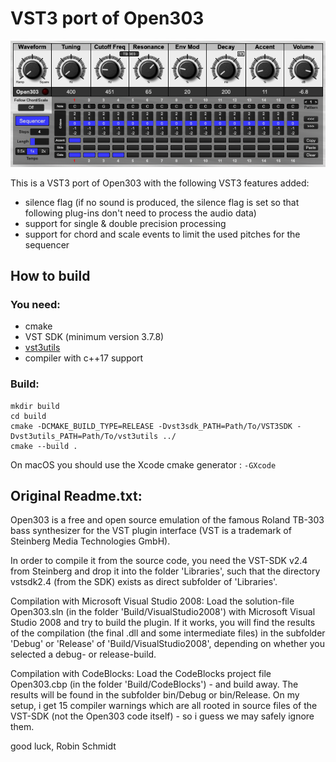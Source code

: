 # VST3 port of Open303

![Open303 Screenshot](Resource/C81FEB9C94F14346A9A7A84D91E4E5FE_snapshot.png)

This is a VST3 port of Open303 with the following VST3 features added:

- silence flag (if no sound is produced, the silence flag is set so that following plug-ins don't need to process the audio data)
- support for single & double precision processing
- support for chord and scale events to limit the used pitches for the sequencer

## How to build

### You need:

- cmake
- VST SDK (minimum version 3.7.8)
- [vst3utils](https://github.com/scheffle/vst3utils)
- compiler with c++17 support

### Build:

```
mkdir build
cd build
cmake -DCMAKE_BUILD_TYPE=RELEASE -Dvst3sdk_PATH=Path/To/VST3SDK -Dvst3utils_PATH=Path/To/vst3utils ../
cmake --build .
```

On macOS you should use the Xcode cmake generator : `-GXcode`

## Original Readme.txt:

Open303 is a free and open source emulation of the famous Roland TB-303 bass synthesizer for the VST plugin interface (VST is a trademark of Steinberg Media Technologies GmbH). 

In order to compile it from the source code, you need the VST-SDK v2.4 from Steinberg and drop it into the folder 'Libraries', such that the directory vstsdk2.4 (from the SDK) exists as direct subfolder of 'Libraries'. 

Compilation with Microsoft Visual Studio 2008:
Load the solution-file Open303.sln (in the folder 'Build/VisualStudio2008') with Microsoft Visual Studio 2008 and try to build the plugin. If it works, you will find the results of the compilation (the final .dll and some intermediate files) in the subfolder 'Debug' or 'Release' of 'Build/VisualStudio2008', depending on whether you selected a debug- or release-build. 

Compilation with CodeBlocks:
Load the CodeBlocks project file Open303.cbp (in the folder 'Build/CodeBlocks') - and build away. The results will be found in the subfolder bin/Debug or bin/Release. On my setup, i get 15 compiler warnings which are all rooted in source files of the VST-SDK (not the Open303 code itself) - so i guess we may safely ignore them.


good luck, Robin Schmidt